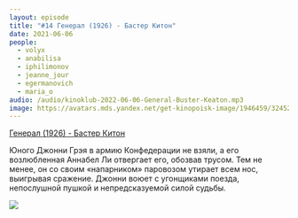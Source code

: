 ```yaml
---
layout: episode
title: "#14 Генерал (1926) - Бастер Китон"
date: 2021-06-06
people:
  - volyx
  - anabilisa
  - iphilimonov
  - jeanne_jour
  - egermanovich
  - maria_o
audio: /audio/kinoklub-2022-06-06-General-Buster-Keaton.mp3
image: https://avatars.mds.yandex.net/get-kinopoisk-image/1946459/3245237d-02bf-4f30-9522-196ff3b2d277/600x
---
```


[Генерал (1926) - Бастер Китон](https://www.kinopoisk.ru/film/415/)

Юного Джонни Грэя в армию Конфедерации не взяли, а его возлюбленная Аннабел Ли отвергает его, обозвав трусом. Тем не менее, он со своим «напарником» паровозом утирает всем нос, выигрывая сражение. Джонни воюет с угонщиками поезда, непослушной пушкой и непредсказуемой силой судьбы.

![](https://avatars.mds.yandex.net/get-kinopoisk-image/1946459/3245237d-02bf-4f30-9522-196ff3b2d277/600x)
